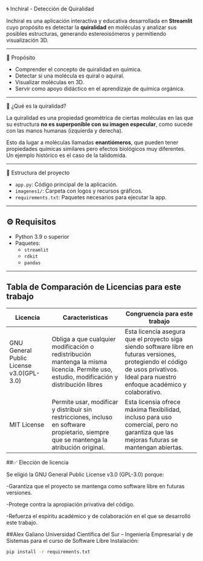🌀 Inchiral - Detección de Quiralidad

Inchiral es una aplicación interactiva y educativa desarrollada en **Streamlit** cuyo propósito es detectar la **quiralidad** en moléculas y analizar sus posibles estructuras, generando estereoisómeros y permitiendo visualización 3D.

---

🎯 Propósito
- Comprender el concepto de quiralidad en química.  
- Detectar si una molécula es quiral o aquiral.  
- Visualizar moléculas en 3D.  
- Servir como apoyo didáctico en el aprendizaje de química orgánica.

---

🧪 ¿Qué es la quiralidad?

La quiralidad es una propiedad geométrica de ciertas moléculas en las que su estructura **no es superponible con su imagen especular**, como sucede con las manos humanas (izquierda y derecha).  

Esto da lugar a moléculas llamadas **enantiómeros**, que pueden tener propiedades químicas similares pero efectos biológicos muy diferentes.  
Un ejemplo histórico es el caso de la talidomida.

---

📂 Estructura del proyecto
- `app.py`: Código principal de la aplicación.  
- `imagenes1/`: Carpeta con logos y recursos gráficos.  
- `requirements.txt`: Paquetes necesarios para ejecutar la app.  

---

## ⚙️ Requisitos
- Python 3.9 o superior  
- Paquetes:
  - `streamlit`
  - `rdkit`
  - `pandas`
---
## Tabla de Comparación de Licencias para este trabajo
| Licencia | Caracteristicas | Congruencia para este trabajo|
|--------------|--------------|--------------|
| GNU General Public License v3.0(GPL-3.0) | Obliga a que cualquier modificación o redistribución mantenga la misma licencia. Permite uso, estudio, modificación y distribución libres     | Esta licencia asegura que el proyecto siga siendo software libre en futuras versiones, protegiendo el código de usos privativos. Ideal para nuestro enfoque académico y colaborativo. |
| MIT License    | Permite usar, modificar y distribuir sin restricciones, incluso en software propietario, siempre que se mantenga la atribución original.     | Esta licensia ofrece máxima flexibilidad, incluso para uso comercial, pero no garantiza que las mejoras futuras se mantengan abiertas. |


##✅ Elección de licencia

Se eligió la GNU General Public License v3.0 (GPL-3.0) porque:

-Garantiza que el proyecto se mantenga como software libre en futuras versiones.

-Protege contra la apropiación privativa del código.

-Refuerza el espíritu académico y de colaboración en el que se desarrolló este trabajo.



##Alex Galiano
Universidad Científica del Sur – Ingeniería Empresarial y de Sistemas para el curso de Software Libre
Instalación:
```bash
pip install -r requirements.txt

